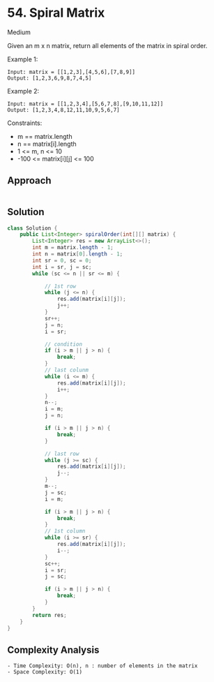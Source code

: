 # 54. Spiral Matrix
Medium


Given an m x n matrix, return all elements of the matrix in spiral order.

 

Example 1:
```
Input: matrix = [[1,2,3],[4,5,6],[7,8,9]]
Output: [1,2,3,6,9,8,7,4,5]
```
Example 2:
```
Input: matrix = [[1,2,3,4],[5,6,7,8],[9,10,11,12]]
Output: [1,2,3,4,8,12,11,10,9,5,6,7]
 ```

Constraints:

- m == matrix.length
- n == matrix[i].length
- 1 <= m, n <= 10
- -100 <= matrix[i][j] <= 100

## Approach
```

```

## Solution
```java
class Solution {
    public List<Integer> spiralOrder(int[][] matrix) {
        List<Integer> res = new ArrayList<>();
        int m = matrix.length - 1;
        int n = matrix[0].length - 1;
        int sr = 0, sc = 0;
        int i = sr, j = sc;
        while (sc <= n || sr <= m) {

            // 1st row
            while (j <= n) {
                res.add(matrix[i][j]);
                j++;
            }
            sr++;
            j = n;
            i = sr;

            // condition
            if (i > m || j > n) {
                break;
            }
            // last colunm
            while (i <= m) {
                res.add(matrix[i][j]);
                i++;
            }
            n--;
            i = m;
            j = n;

            if (i > m || j > n) {
                break;
            }

            // last row
            while (j >= sc) {
                res.add(matrix[i][j]);
                j--;
            }
            m--;
            j = sc;
            i = m;

            if (i > m || j > n) {
                break;
            }
            // 1st column
            while (i >= sr) {
                res.add(matrix[i][j]);
                i--;
            }
            sc++;
            i = sr;
            j = sc;

            if (i > m || j > n) {
                break;
            }
        }
        return res;
    }
}
```

## Complexity Analysis
```
- Time Complexity: O(n), n : number of elements in the matrix
- Space Complexity: O(1)
```
